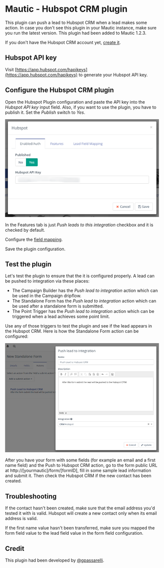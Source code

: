# Mautic - Hubspot CRM plugin

This plugin can push a lead to Hubspot CRM when a lead makes some action. In case you don't see this plugin in your Mautic instance, make sure you run the latest version. This plugin had been added to Mautic 1.2.3.

If you don't have the Hubspot CRM account yet, [create it](http://www.hubspot.com/crm).

## Hubspot API key

Visit [https://app.hubspot.com/hapikeys](https://app.hubspot.com/hapikeys) to generate your Hubspot API key.

## Configure the Hubspot CRM plugin

Open the Hubspot Plugin configuration and paste the API key into the *Hubspot API key* input field. Also, if you want to use the plugin, you have to publish it. Set the *Publish* switch to *Yes*.

![Hubspot CRM Plugin configuration](/plugins/media/plugins-hubspot-crm-configuration.png "Hubspot CRM Plugin configuration")

In the Features tab is just *Push leads to this integration* checkbox and it is checked by default.

Configure the [field mapping](/plugins/field_mapping.html).

Save the plugin configuration.

## Test the plugin

Let's test the plugin to ensure that the it is configured properly. A lead can be pushed to integration via these places:

- The Campaign Builder has the *Push lead to integration* action which can be used in the Campaign dripflow.
- The Standalone Form has the *Push lead to integration* action which can be used after a standalone form is submitted.
- The Point Trigger has the *Push lead to integration* action which can be triggered when a lead achieves some point limit.

Use any of those triggers to test the plugin and see if the lead appears in the Hubspot CRM. Here is how the Standalone Form action can be configured:

![Push to Hubspot CRM form action](/plugins/media/plugins-push-to-hubspot-crm-form-action.png "Push to Hubspot CRM form action")

After you have your form with some fields (for example an email and a first name field) and the Push to Hubspot CRM action, go to the form public URL at http://[yourmautic]/form/[formID], fill in some sample lead information and submit it. Then check the Hubspot CRM if the new contact has been created.

## Troubleshooting

If the contact hasn't been created, make sure that the email address you'd tested it with is valid. Hubspot will create a new contact only when its email address is valid.

If the first name value hasn't been transferred, make sure you mapped the form field value to the lead field value in the form field configuration.

## Credit

This plugin had been developed by [@gpassarelli](https://github.com/gpassarelli).
